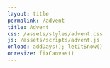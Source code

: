 ```yaml
---
layout: title
permalink: /advent
title: Advent
css: /assets/styles/advent.css
js: /assets/scripts/advent.js
onload: addDays(); letItSnow()
onresize: fixCanvas()
---
```

<canvas id="snow"></canvas>
<div id="calendar"></div>
